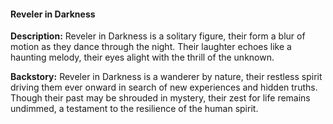 #### Reveler in Darkness

**Description:** Reveler in Darkness is a solitary figure, their form a blur of motion as they dance through the night. Their laughter echoes like a haunting melody, their eyes alight with the thrill of the unknown.

**Backstory:** Reveler in Darkness is a wanderer by nature, their restless spirit driving them ever onward in search of new experiences and hidden truths. Though their past may be shrouded in mystery, their zest for life remains undimmed, a testament to the resilience of the human spirit.
